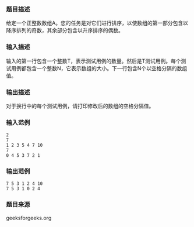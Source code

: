 ### 题目描述
给定一个正整数数组A。您的任务是对它们进行排序，以使数组的第一部分包含以降序排列的奇数，其余部分包含以升序排序的偶数。
### 输入描述
输入的第一行包含一个整数T，表示测试用例的数量。然后是T测试用例。每个测试用例都包含一个整数N，它表示数组的大小。下一行包含N个以空格分隔的数组值。
### 输出描述
对于换行中的每个测试用例，请打印修改后的数组的空格分隔值。
### 输入范例
```
2
7
1 2 3 5 4 7 10
7
0 4 5 3 7 2 1
```
### 输出范例
```
7 5 3 1 2 4 10
7 5 3 1 0 2 4
```
### 题目来源
geeksforgeeks.org

